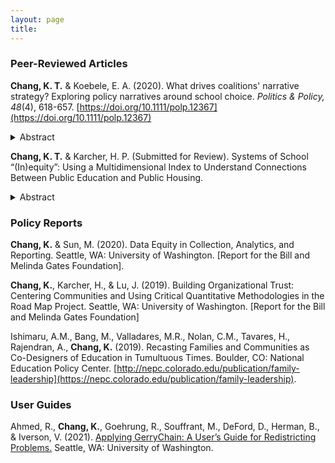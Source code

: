 ```yaml
---
layout: page
title: 
---
```


### Peer-Reviewed Articles

**Chang, K. T.** & Koebele, E. A. (2020). What drives coalitions' narrative strategy? Exploring policy narratives around school choice. *Politics & Policy, 48*(4), 618-657. [https://doi.org/10.1111/polp.12367](https://doi.org/10.1111/polp.12367)

<details>
  <summary>Abstract</summary>
  
<p style="line-height:2;">Policy actors use narratives strategically to attempt to influence the political contexts in which they participate. This study employs the Narrative Policy Framework (NPF) to examine policy actors' narratives around the issue of state-level school choice policy. Specifically, we seek to determine why coalitions of policy actors use a narrative strategy called the devil-angel shift. While traditional NPF hypotheses speculate that use of this strategy is driven by whether coalitions perceive themselves as policy winners or losers, recent studies suggest that use of this strategy may be better indicated by a coalition's policy position. To investigate this, we analyze legislative testimony related to two state-level senate bills that sought to enact a universal school voucher program in Nevada. We find that a coalition's policy position better reflects their use of the devil-angel shift narrative strategy over time, and we posit two potential explanations for the link between policy positions and narrative strategy.</p>
</details>

**Chang, K. T.** & Karcher, H. P. (Submitted for Review). Systems of School “(In)equity”: Using a Multidimensional Index to Understand Connections Between Public Education and Public Housing.

<details>
  <summary>Abstract</summary>
  
<p style="line-height:2;">Public education and public housing partnerships have grown in popularity; yet, the relationship between public education and public housing is mixed in the existing literature. Research often focuses on student outcomes exclusively, neglecting to investigate the ways multiple policy systems can impact student experiences. We examine the spatial relationship between public education and public housing in Seattle, Washington. This paper asks: 1.) What type of public schools do students living in public housing attend?; and 2.) How do the systems of public housing and public schooling distribute resources across schools? To answer these questions, we create a novel, critically informed multidimensional systems-level index and implement it using publicly available data. Findings reveal that students who live in public housing have access to schools with lower student-teacher ratios and a higher percentage of teachers of color. These findings reveal trends pointing towards public resource equality, which we contextualize in discussions alongside of educational equity.</p>
</details>

### Policy Reports 

**Chang, K.** & Sun, M. (2020). Data Equity in Collection, Analytics, and Reporting. Seattle, WA: University of Washington. [Report for the Bill and Melinda Gates Foundation].

**Chang, K.**, Karcher, H., & Lu, J. (2019). Building Organizational Trust: Centering Communities and Using Critical Quantitative Methodologies in the Road Map Project. Seattle, WA: University of Washington. [Report for the Bill and Melinda Gates Foundation]

Ishimaru, A.M., Bang, M., Valladares, M.R., Nolan, C.M., Tavares, H., Rajendran, A., **Chang, K.** (2019). Recasting Families and Communities as Co-Designers of Education in Tumultuous Times. Boulder, CO: National Education Policy Center. [http://nepc.colorado.edu/publication/family-leadership](https://nepc.colorado.edu/publication/family-leadership).

### User Guides

Ahmed, R., **Chang, K.**, Goehrung, R., Souffrant, M., DeFord, D., Herman, B., & Iverson, V. (2021). <a href="https://uwescience.github.io/DSSG2021-redistricting-website/guide/" target=_blank>Applying GerryChain: A User’s Guide for Redistricting Problems.</a> Seattle, WA: University of Washington.
